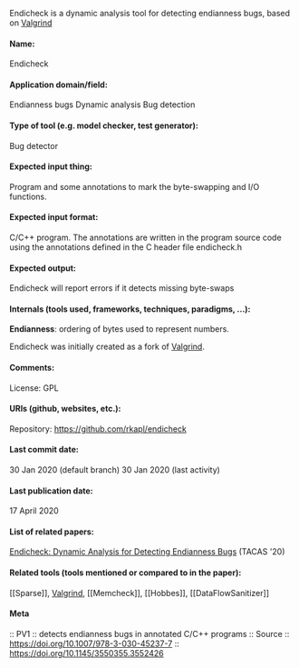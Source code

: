 Endicheck is a dynamic analysis tool for detecting endianness bugs, based on [Valgrind](Frameworks/Valgrind.md)

#### Name:
Endicheck

#### Application domain/field:
Endianness bugs
Dynamic analysis
Bug detection

#### Type of tool (e.g. model checker, test generator):
Bug detector

#### Expected input thing:
Program and some annotations to mark the byte-swapping and I/O functions.

#### Expected input format:
C/C++ program. 
The annotations are written in the program source code using the annotations defined in the C header file endicheck.h

#### Expected output:
Endicheck will report errors if it detects missing byte-swaps

#### Internals (tools used, frameworks, techniques, paradigms, ...):
**Endianness**: ordering of bytes used to represent numbers.

Endicheck was initially created as a fork of [Valgrind](Frameworks/Valgrind.md). 

#### Comments:
License: GPL

#### URIs (github, websites, etc.):
Repository: https://github.com/rkapl/endicheck

#### Last commit date:
30 Jan 2020 (default branch)
30 Jan 2020 (last activity)

#### Last publication date:
17 April 2020

#### List of related papers:
[Endicheck: Dynamic Analysis for Detecting Endianness Bugs](https://doi.org/10.1007/978-3-030-45237-7_15) (TACAS '20)

#### Related tools (tools mentioned or compared to in the paper):
[[Sparse]], [Valgrind](Frameworks/Valgrind.md), [[Memcheck]], [[Hobbes]], [[DataFlowSanitizer]]

#### Meta
:: PV1 :: detects endianness bugs in annotated C/C++ programs
:: Source :: https://doi.org/10.1007/978-3-030-45237-7 :: https://doi.org/10.1145/3550355.3552426
